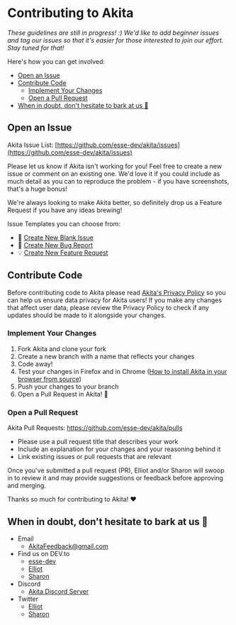 # Contributing to Akita

_These guidelines are still in progress! :)
We'd like to add beginner issues and tag our issues so that it's easier for
those interested to join our effort. Stay tuned for that!_

Here's how you can get involved:

- [Open an Issue](#open-an-issue)
- [Contribute Code](#contribute-code)
	- [Implement Your Changes](#implement-your-changes)
	- [Open a Pull Request](#open-a-pull-request)
- [When in doubt, don't hesitate to bark at us 🐶](#when-in-doubt-dont-hesitate-to-bark-at-us-) 

## Open an Issue

Akita Issue List: [https://github.com/esse-dev/akita/issues](https://github.com/esse-dev/akita/issues)

Please let us know if Akita isn't working for you! Feel free to create a new
issue or comment on an existing one. We'd love it if you could include as much
detail as you can to reproduce the problem - if you have screenshots, that's a
huge bonus!

We're always looking to make Akita better, so definitely drop us a Feature Request
if you have any ideas brewing!

Issue Templates you can choose from:

- 📄 [Create New Blank Issue](https://github.com/esse-dev/akita/issues/new?assignees=&labels=&template=blank-issue.md&title=)
- 🐞 [Create New Bug Report](https://github.com/esse-dev/akita/issues/new?assignees=&labels=bug&template=bug_report.md&title=%5BBUG%5D)
- 💡 [Create New Feature Request](https://github.com/esse-dev/akita/issues/new?assignees=&labels=enhancement&template=feature_request.md&title=%5BFEATURE+REQUEST%5D)

## Contribute Code

Before contributing code to Akita please read [Akita's Privacy Policy](docs/PrivacyPolicy.md) so you
can help us ensure data privacy for Akita users! If you make any changes that affect user data,
please review the Privacy Policy to check if any updates should be made to it alongside your changes.

### Implement Your Changes
1. Fork Akita and clone your fork
2. Create a new branch with a name that reflects your changes
3. Code away!
4. Test your changes in Firefox and in Chrome ([How to install Akita in your browser from source](https://github.com/esse-dev/akita/blob/master/docs/InstallAkita.md#step-2-install-akita-in-your-browser))
5. Push your changes to your branch
6. Open a Pull Request in Akita! 🎉

### Open a Pull Request

Akita Pull Requests: https://github.com/esse-dev/akita/pulls

- Please use a pull request title that describes your work
- Include an explanation for your changes and your reasoning behind it
- Link existing issues or pull requests that are relevant

Once you've submitted a pull request (PR), Elliot and/or Sharon will swoop in to
review it and may provide suggestions or feedback before approving and merging.

Thanks so much for contributing to Akita! ❤️

## When in doubt, don't hesitate to bark at us 🐶

- Email
	- [AkitaFeedback@gmail.com](mailto:AkitaFeedback@gmail.com)
- Find us on DEV.to
	- [esse-dev](https://dev.to/esse-dev)
	- [Elliot](https://dev.to/elliot)
	- [Sharon](https://dev.to/sharon)
- Discord
	- [Akita Discord Server](https://discord.gg/psyNbWW)
- Twitter
	- [Elliot](https://twitter.com/elliotokay)
	- [Sharon](https://twitter.com/_sharonwang)
